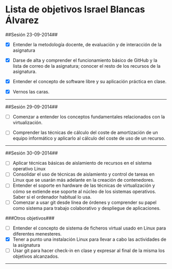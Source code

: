 Lista de objetivos Israel Blancas Álvarez
============================

##Sesión 23-09-2014##

* [X] Entender la metodología docente, de evaluación y de interacción de la asignatura
* [X] Darse de alta y comprender el funcionamiento básico de GitHub y la lista de correo de la asignatura; conocer el resto de los recursos de la asignatura.
* [X] Entender el concepto de software libre y su aplicación práctica en clase.
* [X] Vernos las caras.


***

##Sesión 29-09-2014##

* [ ] Comenzar a entender los conceptos fundamentales relacionados con la virtualización.
* [ ] Comprender las técnicas de cálculo del coste de amortización de un equipo informático y aplicarlo al cálculo del coste de uso de un recurso.


***

##Sesión 30-09-2014##

* [ ] Aplicar técnicas básicas de aislamiento de recursos en el sistema operativo Linux
* [ ] Consolidar el uso de técnicas de aislamiento y control de tareas en Linux que se usarán más adelante en la creación de contenedores.
* [ ] Entender el soporte en hardware de las técnicas de virtualización y cómo se extiende ese soporte al núcleo de los sistemas operativos. Saber si el ordenador habitual lo usa.
* [ ] Comenzar a usar git desde línea de órdenes y comprender su papel como sistema para trabajo colaborativo y despliegue de aplicaciones.

###Otros objetivos###
* [ ] Entender el concepto de sistema de ficheros virtual usado en Linux para diferentes menesteres.
* [X] Tener a punto una instalación Linux para llevar a cabo las actividades de la asignatura
* [ ] Usar git para hacer check-in en clase y expresar al final de la misma los objetivos alcanzados.

***